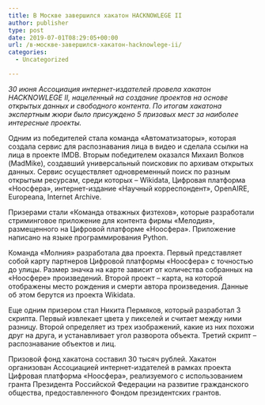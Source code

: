 ```yaml
---
title: В Москве завершился хакатон HACKNOWLEGE II
author: publisher
type: post
date: 2019-07-01T08:29:05+00:00
url: /в-москве-завершился-хакатон-hacknowlege-ii/
categories:
  - Uncategorized

---
```

*30 июня Ассоциация интернет-издателей провела хакатон HACKNOWLEGE II, нацеленный на создание проектов на основе открытых данных и свободного контента. По итогам хакатона экспертным жюри было присуждено 5 призовых мест за наиболее интересные проекты.*

Одним из победителей стала команда «Автоматизаторы», которая создала сервис для распознавания лица в видео и сделала ссылки на лица в проекте IMDB. Вторым победителем оказался Михаил Волков (MadMike), создавший универсальный поисковик по архивам открытых данных. Сервис осуществляет одновременный поиск по разным открытым ресурсам, среди которых – Wikidata, Цифровая платформа «Ноосфера», интернет-издание «Научный корреспондент», OpenAIRE, Europeana, Internet Archive.

Призерами стали «Команда отважных физтехов», которые разработали стриминговое приложение для контента фирмы «Мелодия», размещенного на Цифровой платформе «Ноосфера». Приложение написано на языке программирования Python.

Команда «Молния» разработала два проекта. Первый представляет собой карту партнеров Цифровой платформы «Ноосфера» с точностью до улицы. Размер значка на карте зависит от количества собранных на «Ноосфере» произведений. Второй проект – карта, на которой отображены место рождения и смерти автора произведения. Данные об этом берутся из проекта Wikidata.

Еще одним призером стал Никита Пермяков, который разработал 3 скрипта. Первый извлекает цвета у пикселей и считает между ними разницу. Второй определяет из трех изображений, какие из них похожи друг на друга, и устанавливает угол разворота объекта. Третий скрипт – распознавание объектов и лиц.

Призовой фонд хакатона составил 30 тысяч рублей. Хакатон организован Ассоциацией интернет-издателей в рамках проекта Цифровая платформа «Ноосфера», реализуемого с использованием гранта Президента Российской Федерации на развитие гражданского общества, предоставленного Фондом президентских грантов.